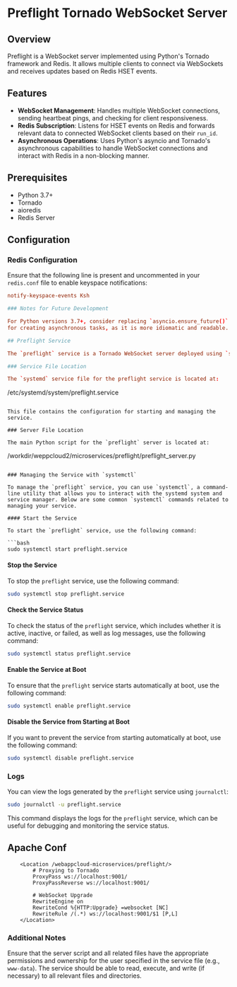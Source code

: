 # Preflight Tornado WebSocket Server

## Overview

Preflight is a WebSocket server implemented using Python's Tornado framework and Redis. It allows multiple clients to connect via WebSockets and receives updates based on Redis HSET events. 

## Features

- **WebSocket Management**: Handles multiple WebSocket connections, sending heartbeat pings, and checking for client responsiveness.
- **Redis Subscription**: Listens for HSET events on Redis and forwards relevant data to connected WebSocket clients based on their `run_id`.
- **Asynchronous Operations**: Uses Python's asyncio and Tornado's asynchronous capabilities to handle WebSocket connections and interact with Redis in a non-blocking manner.

## Prerequisites

- Python 3.7+
- Tornado
- aioredis
- Redis Server

## Configuration

### Redis Configuration

Ensure that the following line is present and uncommented in your `redis.conf` file to enable keyspace notifications:

```conf
notify-keyspace-events Ksh

### Notes for Future Development

For Python versions 3.7+, consider replacing `asyncio.ensure_future()` with `asyncio.create_task()`
for creating asynchronous tasks, as it is more idiomatic and readable.

## Preflight Service

The `preflight` service is a Tornado WebSocket server deployed using `systemd` to ensure it is managed and kept running in the background.

### Service File Location

The `systemd` service file for the preflight service is located at:

```
/etc/systemd/system/preflight.service
```

This file contains the configuration for starting and managing the service.

### Server File Location

The main Python script for the `preflight` server is located at:

```
/workdir/weppcloud2/microservices/preflight/preflight_server.py
```

### Managing the Service with `systemctl`

To manage the `preflight` service, you can use `systemctl`, a command-line utility that allows you to interact with the systemd system and service manager. Below are some common `systemctl` commands related to managing your service.

#### Start the Service

To start the `preflight` service, use the following command:

```bash
sudo systemctl start preflight.service
```

#### Stop the Service

To stop the `preflight` service, use the following command:

```bash
sudo systemctl stop preflight.service
```

#### Check the Service Status

To check the status of the `preflight` service, which includes whether it is active, inactive, or failed, as well as log messages, use the following command:

```bash
sudo systemctl status preflight.service
```

#### Enable the Service at Boot

To ensure that the `preflight` service starts automatically at boot, use the following command:

```bash
sudo systemctl enable preflight.service
```

#### Disable the Service from Starting at Boot

If you want to prevent the service from starting automatically at boot, use the following command:

```bash
sudo systemctl disable preflight.service
```

### Logs

You can view the logs generated by the `preflight` service using `journalctl`:

```bash
sudo journalctl -u preflight.service
```

This command displays the logs for the `preflight` service, which can be useful for debugging and monitoring the service status.


## Apache Conf
```
    <Location /webappcloud-microservices/preflight/>
        # Proxying to Tornado
        ProxyPass ws://localhost:9001/
        ProxyPassReverse ws://localhost:9001/
        
        # WebSocket Upgrade
        RewriteEngine on
        RewriteCond %{HTTP:Upgrade} =websocket [NC]
        RewriteRule /(.*) ws://localhost:9001/$1 [P,L]
    </Location>
```

### Additional Notes

Ensure that the server script and all related files have the appropriate permissions and ownership for the user specified in the service file (e.g., `www-data`). The service should be able to read, execute, and write (if necessary) to all relevant files and directories.
